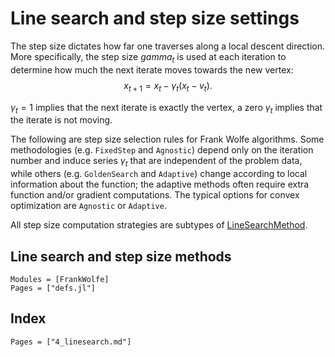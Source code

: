 # Line search and step size settings


The step size dictates how far one traverses along a local descent direction.
More specifically, the step size $gamma_t$ is used at each iteration to determine
how much the next iterate moves towards the new vertex:  
$$x_{t+1} = x_t - \gamma_t (x_t - v_t).$$
  
$\gamma_t = 1$ implies that the next iterate is exactly the vertex,
a zero $\gamma_t$ implies that the iterate is not moving.  

The following are step size selection rules for Frank Wolfe algorithms.
Some methodologies (e.g. `FixedStep` and `Agnostic`) depend only on the iteration number and induce series $\gamma_t$
that are independent of the problem data,
while others (e.g. `GoldenSearch` and `Adaptive`) change according
to local information about the function; the adaptive methods
often require extra function and/or gradient computations. The
typical options for convex optimization are `Agnostic` or `Adaptive`.  

All step size computation strategies are subtypes of [LineSearchMethod](@ref).

## Line search and step size methods

```@autodocs
Modules = [FrankWolfe]
Pages = ["defs.jl"]
```

## Index

```@index
Pages = ["4_linesearch.md"]
```
